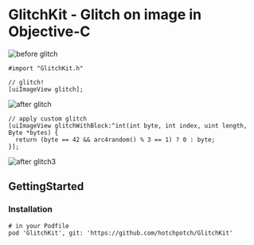 # GlitchKit - Glitch on image in Objective-C

![before glitch](https://dl.dropboxusercontent.com/u/980764/images/glitch1.png)

```objc
#import "GlitchKit.h"

// glitch!
[uiImageView glitch];
```

![after glitch](https://dl.dropboxusercontent.com/u/980764/images/glitch2.png)

```objc
// apply custom glitch
[uiImageView glitchWithBlock:^int(int byte, int index, uint length, Byte *bytes) {
  return (byte == 42 && arc4random() % 3 == 1) ? 0 : byte;
}];
```

![after glitch3](https://dl.dropboxusercontent.com/u/980764/images/glitchr3.png)


## GettingStarted

### Installation


```
# in your Podfile
pod 'GlitchKit', git: 'https://github.com/hotchpotch/GlitchKit'
```

